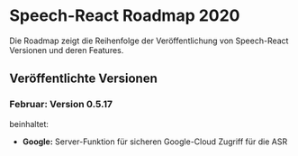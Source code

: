 # Speech-React Roadmap 2020

Die Roadmap zeigt die Reihenfolge der Veröffentlichung von Speech-React Versionen und deren Features.


## Veröffentlichte Versionen


### Februar: Version 0.5.17

beinhaltet:

* **Google:** Server-Funktion für sicheren Google-Cloud Zugriff für die ASR
